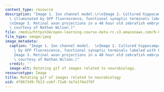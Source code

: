 ```yaml
---
content_type: resource
description: "Image 1. Ion channel model.\r\nImage 2. Cultured hippocampal neuron\
  \ illuminated by GFP fluorescence, functional synaptic terminals labeled with FM4-64.\r\
  \nImage 3. Retinal axon projections in a 48 hour old zebrafish embryo.\r\n(Images\
  \ courtesy of Nathan Wilson.)"
file: /media/https%3A/open-learning-course-data-rc.s3.amazonaws.com/9-013j-cell-and-molecular-neurobiology-spring-2008/4f8673d97b13cebf72a83e7a174e2f8f_9-013js08-th.gif
file_type: image/jpeg
image_metadata:
  caption: "Image 1. Ion channel model.  \nImage 2. Cultured hippocampal neuron illuminated\
    \ by GFP fluorescence, functional synaptic terminals labeled with FM4-64.  \n\
    Image 3. Retinal axon projections in a 48 hour old zebrafish embryo.  \n(Images\
    \ courtesy of Nathan Wilson.)"
  credit: ''
  image-alt: Rotating gif of images related to neurobiology.
resourcetype: Image
title: Rotating gif of images related to neurobiology
uid: 4f8673d9-7b13-cebf-72a8-3e7a174e2f8f
---
```

